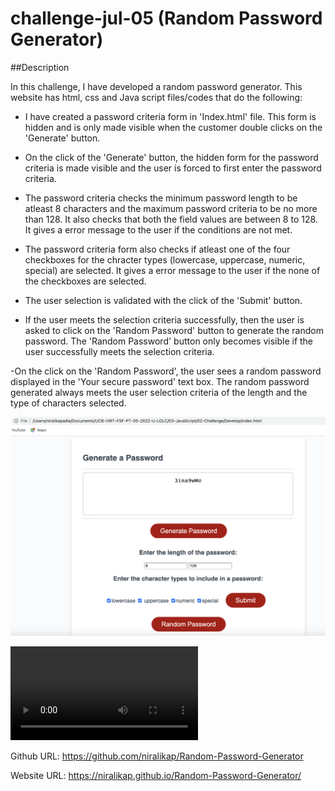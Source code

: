 # challenge-jul-05 (Random Password Generator)

##Description

In this challenge, I have developed a random password generator. This website has html, css and Java script files/codes that do the following:

- I have created a password criteria form in 'Index.html' file. This form is hidden and is only made visible when the customer double clicks on the 'Generate' button. 

- On the click of the 'Generate' button, the hidden form for the password criteria is made visible and the user is forced to first enter the password criteria.

- The password criteria checks the minimum password length to be atleast 8 characters and the maximum password criteria to be no more than 128. It also checks that both the field values are between 8 to 128. It gives a error message to the user if the conditions are not met.

- The password criteria form also checks if atleast one of the four checkboxes for the chracter types (lowercase, uppercase, numeric, special) are selected. It gives a error message to the user if the none of the checkboxes are selected.

- The user selection is validated with the click of the 'Submit' button.

- If the user meets the selection criteria successfully, then the user is asked to click on the 'Random Password' button to generate the random password. The 'Random Password' button only becomes visible if the user successfully meets the selection criteria.

-On the click on the 'Random Password', the user sees a random password displayed in the 'Your secure password' text box. The random password generated always meets the user selection criteria of the length and the type of characters selected.

![image](./Assets/images/screenshot.jpg)

![video](./Assets/images/video.mov)

Github URL:
https://github.com/niralikap/Random-Password-Generator

Website URL:
https://niralikap.github.io/Random-Password-Generator/

